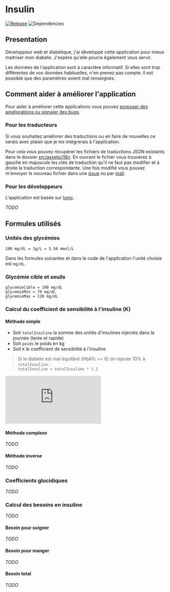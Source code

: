 # Insulin

[![Release](https://img.shields.io/github/release/bastienmoulia/insulin.svg)](https://github.com/bastienmoulia/insulin/releases) ![Dependencies](https://img.shields.io/david/bastienmoulia/insulin.svg)

## Presentation

Développeur web et diabètique, j'ai développé cette application pour mieux maitriser mon diabète.
J'espère qu'elle pourra également vous servir.

Les données de l'application sont à caractère informatif. Si elles sont trop différentes de vos données habituelles, n'en prenez pas compte. Il est possible que des paramètres soient mal renseignés.

## Comment aider à améliorer l'application

Pour aider à améliorer cette applications vous pouvez [proposer des améliorations ou signaler des bugs](https://github.com/bastienmoulia/insulin/issues).

### Pour les traducteurs

Si vous souhaitez améliorer des traductions ou en faire de nouvelles ce serais avec plaisir que je les intégrerais à l'application.

Pour cela vous pouvez récupérer les fichiers de traductions JSON existants dans le dossier [src/assets/i18n](https://github.com/bastienmoulia/insulin/tree/master/src/assets/i18n). En ouvrant le fichier vous trouverez à gauche en majuscule les clés de traduction qu'il ne faut pas modifier et à droite la traduction correspondante. Une fois modifié vous pouvez m'envoyer le nouveau fichier dans une [issue](https://github.com/bastienmoulia/insulin/issues) ou par [mail](mailto:bmoulia@gmail.com).

### Pour les développeurs

L'application est basée sur [Ionic](https://ionicframework.com/).

*TODO*

## Formules utilisés

### Unités des glycémies

`100 mg/dL = 1g/L = 5.56 mmol/L`

Dans les formules suivantes et dans le code de l'application l'unité choisie est `mg/dL`.

### Glycémie cible et seuils

`glycemieCible = 100 mg/dL`\
`glycemieMin = 70 mg/dL`\
`glycemieMax = 120 mg/dL`

### Calcul du coefficient de sensibilité à l'insuline (K)

#### Méthode simple

- Soit `totalInsuline` la somme des unités d'insulines injectés dans la journée (lente et rapide)
- Soit `poids` le poids en kg
- Soit `K` le coefficient de sensibilité à l'insuline

> Si le diabète est mal équilibré (HbA1c >= 8) on rajoute 10% à `totalInsuline` :\
`totalInsuline = totalInsuline * 1.1`

<!--K = totalInsuline / (0.7 * poids)-->
![Calcul](https://latex.codecogs.com/png.latex?%5Cbg_white%20K%20%3D%20%5Cfrac%7BtotalInsuline%7D%7B0.7%5Ctimes%20poids%7D)

#### Méthode complexe

*TODO*

#### Méthode inverse

*TODO*

### Coefficients glucidiques

*TODO*

### Calcul des besoins en insuline

*TODO*

#### Besoin pour soigner

*TODO*

#### Besoin pour manger

*TODO*

#### Besoin total

*TODO*
